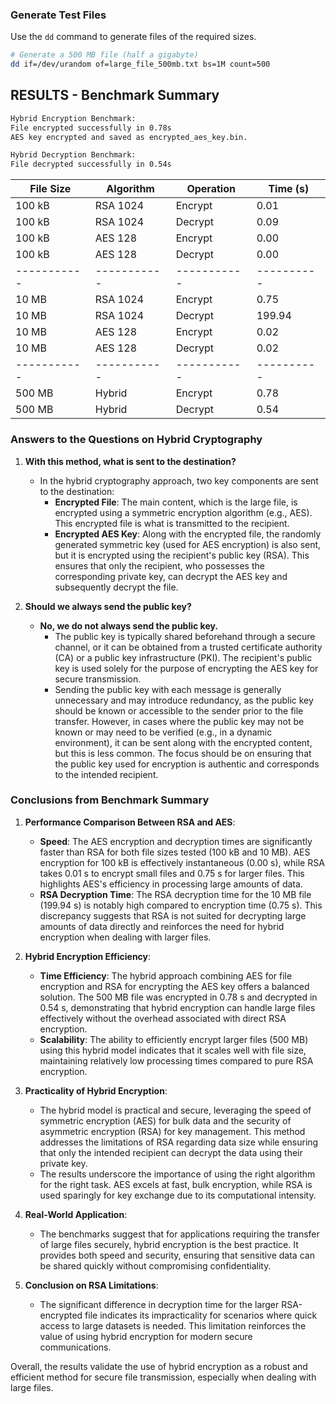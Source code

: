 
### Generate Test Files
Use the `dd` command to generate files of the required sizes.

```bash
# Generate a 500 MB file (half a gigabyte)
dd if=/dev/urandom of=large_file_500mb.txt bs=1M count=500
```

## RESULTS - Benchmark Summary

```bash
Hybrid Encryption Benchmark:
File encrypted successfully in 0.78s
AES key encrypted and saved as encrypted_aes_key.bin.

Hybrid Decryption Benchmark:
File decrypted successfully in 0.54s
```

| File Size | Algorithm | Operation | Time (s) |
|-----------|-----------|-----------|----------|
| 100 kB    | RSA 1024  | Encrypt   | 0.01     |
| 100 kB    | RSA 1024  | Decrypt   | 0.09     |
| 100 kB    | AES 128   | Encrypt   | 0.00     |
| 100 kB    | AES 128   | Decrypt   | 0.00     |
|-----------|-----------|-----------|----------|
| 10 MB     | RSA 1024  | Encrypt   | 0.75     |
| 10 MB     | RSA 1024  | Decrypt   | 199.94   |
| 10 MB     | AES 128   | Encrypt   | 0.02     |
| 10 MB     | AES 128   | Decrypt   | 0.02     |
|-----------|-----------|-----------|----------|
| 500 MB    | Hybrid    | Encrypt   | 0.78     |
| 500 MB    | Hybrid    | Decrypt   | 0.54     |


### Answers to the Questions on Hybrid Cryptography

1. **With this method, what is sent to the destination?**
   - In the hybrid cryptography approach, two key components are sent to the destination:
     - **Encrypted File**: The main content, which is the large file, is encrypted using a symmetric encryption algorithm (e.g., AES). This encrypted file is what is transmitted to the recipient.
     - **Encrypted AES Key**: Along with the encrypted file, the randomly generated symmetric key (used for AES encryption) is also sent, but it is encrypted using the recipient's public key (RSA). This ensures that only the recipient, who possesses the corresponding private key, can decrypt the AES key and subsequently decrypt the file.

2. **Should we always send the public key?**
   - **No, we do not always send the public key.** 
     - The public key is typically shared beforehand through a secure channel, or it can be obtained from a trusted certificate authority (CA) or a public key infrastructure (PKI). The recipient's public key is used solely for the purpose of encrypting the AES key for secure transmission.
     - Sending the public key with each message is generally unnecessary and may introduce redundancy, as the public key should be known or accessible to the sender prior to the file transfer. However, in cases where the public key may not be known or may need to be verified (e.g., in a dynamic environment), it can be sent along with the encrypted content, but this is less common. The focus should be on ensuring that the public key used for encryption is authentic and corresponds to the intended recipient.

### Conclusions from Benchmark Summary

1. **Performance Comparison Between RSA and AES**:
   - **Speed**: The AES encryption and decryption times are significantly faster than RSA for both file sizes tested (100 kB and 10 MB). AES encryption for 100 kB is effectively instantaneous (0.00 s), while RSA takes 0.01 s to encrypt small files and 0.75 s for larger files. This highlights AES's efficiency in processing large amounts of data.
   - **RSA Decryption Time**: The RSA decryption time for the 10 MB file (199.94 s) is notably high compared to encryption time (0.75 s). This discrepancy suggests that RSA is not suited for decrypting large amounts of data directly and reinforces the need for hybrid encryption when dealing with larger files.

2. **Hybrid Encryption Efficiency**:
   - **Time Efficiency**: The hybrid approach combining AES for file encryption and RSA for encrypting the AES key offers a balanced solution. The 500 MB file was encrypted in 0.78 s and decrypted in 0.54 s, demonstrating that hybrid encryption can handle large files effectively without the overhead associated with direct RSA encryption.
   - **Scalability**: The ability to efficiently encrypt larger files (500 MB) using this hybrid model indicates that it scales well with file size, maintaining relatively low processing times compared to pure RSA encryption.

3. **Practicality of Hybrid Encryption**:
   - The hybrid model is practical and secure, leveraging the speed of symmetric encryption (AES) for bulk data and the security of asymmetric encryption (RSA) for key management. This method addresses the limitations of RSA regarding data size while ensuring that only the intended recipient can decrypt the data using their private key.
   - The results underscore the importance of using the right algorithm for the right task. AES excels at fast, bulk encryption, while RSA is used sparingly for key exchange due to its computational intensity.

4. **Real-World Application**: 
   - The benchmarks suggest that for applications requiring the transfer of large files securely, hybrid encryption is the best practice. It provides both speed and security, ensuring that sensitive data can be shared quickly without compromising confidentiality.

5. **Conclusion on RSA Limitations**: 
   - The significant difference in decryption time for the larger RSA-encrypted file indicates its impracticality for scenarios where quick access to large datasets is needed. This limitation reinforces the value of using hybrid encryption for modern secure communications.

Overall, the results validate the use of hybrid encryption as a robust and efficient method for secure file transmission, especially when dealing with large files.